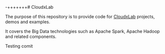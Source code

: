 -+++++++# CloudxLab

The purpose of this repository is to provide code for [CloudxLab](https://cloudxlab.com) projects, demos and examples.

It covers the Big Data technologies such as Apache Spark, Apache Hadoop and related components.

Testing comit
